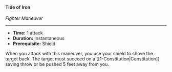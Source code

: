 #### Tide of Iron
*Fighter Maneuver*
___
- **Time:** 1 attack
- **Duration:** Instantaneous
- **Prerequisite:** Shield

When you attack with this maneuver, you use your shield to shove the target back. The target must succeed on a [[1-Constitution|Constitution]] saving throw or be pushed 5 feet away from you. 
